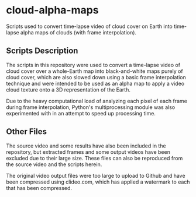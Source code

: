 # cloud-alpha-maps
Scripts used to convert time-lapse video of cloud cover on Earth into time-lapse alpha maps of clouds (with frame interpolation).

## Scripts Description ##

The scripts in this repository were used to convert a time-lapse video of cloud cover over a whole-Earth map into black-and-white maps purely of cloud cover, which are also slowed down using a basic frame interpolation technique and were intended to be used as an alpha map to apply a video cloud texture onto a 3D representation of the Earth.

Due to the heavy computational load of analyzing each pixel of each frame during frame interpolation, Python's multiprocessing module was also experimented with in an attempt to speed up processing time.

## Other Files ##

The source video and some results have also been included in the repository, but extracted frames and some output videos have been excluded due to their large size.  These files can also be reproduced from the source video and the scripts herein.

The original video output files were too large to upload to Github and have been compressed using clideo.com, which has applied a watermark to each that has been compressed.
